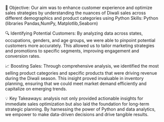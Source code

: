 
🎯 Objective: Our aim was to enhance customer experience and optimize sales strategies by understanding the nuances of Diwali sales across different 
demographics and product categories using Python
Skills: Python (libraries Pandas,NumPy, Matplotlib,Seaborn)

🔍 Identifying Potential Customers: By analyzing data across states, occupations, genders, and age groups, we were able to pinpoint potential customers more accurately. 
This allowed us to tailor marketing strategies and promotions to specific segments, improving engagement and conversion rates.

📈 Boosting Sales: Through comprehensive analysis, we identified the most selling product categories and specific products that were driving revenue during the Diwali season. 
This insight proved invaluable in inventory planning, ensuring that we could meet market demand efficiently and capitalize on emerging trends.

💡 Key Takeaways: analysis not only provided actionable insights for immediate sales optimization but also laid the foundation for long-term strategic planning. 
By harnessing the power of Python and data analytics, we empower to make data-driven decisions and drive tangible results.

